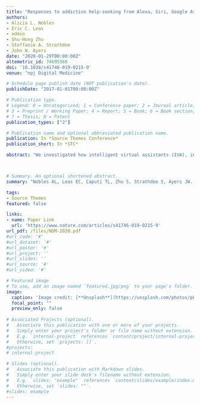 ```yaml
---
title: "Responses to addiction help-seeking from Alexa, Siri, Google Assistant, Cortana, and Bixby intelligent virtual assistants"
authors:
- Alicia L. Nobles
- Eric C. Leas
- admin
- Shu-Hong Zhu
- Steffanie A. Strathdee
- John W. Ayers
date: "2020-01-29T00:00:00Z"
altemetric_id: 74695560
doi: '10.1038/s41746-019-0215-9'
venue: "npj Digital Medicine"

# Schedule page publish date (NOT publication's date). 
publishDate: "2017-01-01T00:00:00Z"

# Publication type.
# Legend: 0 = Uncategorized; 1 = Conference paper; 2 = Journal article;
# 3 = Preprint / Working Paper; 4 = Report; 5 = Book; 6 = Book section;
# 7 = Thesis; 8 = Patent 
publication_types: ["2"]

# Publication name and optional abbreviated publication name. 
publication: In *Source Themes Conference*
publication_short: In *STC*

abstract: "We investigated how intelligent virtual assistants (IVA), including Amazon’s Alexa, Apple’s Siri, Google Assistant, Microsoft’s Cortana, and Samsung’s Bixby, responded to addiction help-seeking queries. We recorded if IVAs provided a singular response and if so, did they link users to treatment or treatment referral services. Only 4 of the 70 help-seeking queries presented to the five IVAs returned singular responses, with the remainder prompting confusion (e.g., “did I say something wrong?”). When asked “help me quit drugs” Alexa responded with a definition for the word drugs. “Help me quit…smoking” or “tobacco” on Google Assistant returned Dr. QuitNow (a cessation app), while on Siri “help me quit pot” promoted a marijuana retailer. IVAs should be revised to promote free, remote, federally sponsored addiction services, such as SAMSHA’s 1-800-662-HELP helpline. This would benefit millions of IVA users now and more to come as IVAs displace existing information-seeking engines."



# Summary. An optional shortened abstract.
summary: "Nobles AL, Leas EC, Caputi TL, Zhu S, Strathdee S, Ayers JW. “Did I say something wrong?”: Responses to addiction help-seeking from Intelligent Virtual Assistants on Alexa, Siri, Google Assistant, Bixby, and Cortana. npj Digital Medicine. 2020 Jan 29;3(11). DOI: 10.1038/s41746-019-0215-9."

tags:
- Source Themes
featured: false

links:
- name: Paper Link
  url: 'https://www.nature.com/articles/s41746-019-0215-9'
url_pdf: /files/NDM-2020.pdf
#url_code: '#'
#url_dataset: '#'
#url_poster: '#'
#url_project: ''
#url_slides: ''
#url_source: '#'
#url_video: '#'

# Featured image
# To use, add an image named `featured.jpg/png` to your page's folder. 
image:
  caption: 'Image credit: [**Unsplash**](https://unsplash.com/photos/pLCdAaMFLTE)'
  focal_point: ""
  preview_only: false
 
# Associated Projects (optional).
#   Associate this publication with one or more of your projects.
#   Simply enter your project's folder or file name without extension.
#   E.g. `internal-project` references `content/project/internal-project/index.md`.
#   Otherwise, set `projects: []`.
#projects:
# internal-project

# Slides (optional).
#   Associate this publication with Markdown slides.
#   Simply enter your slide deck's filename without extension.
#   E.g. `slides: "example"` references `content/slides/example/index.md`.
#   Otherwise, set `slides: ""`.
#slides: example
---
```

